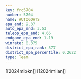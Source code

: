 ```yaml
---
key: frc5704
number: 5704
name: AUTOGOATS
epa_end: 9.37
auto_epa_end: 3.53
teleop_epa_end: 4.66
endgame_epa_end: 1.19
winrate: 0.375
district_epa_rank: 377
district_epa_percentile: 0.2622
type: Team
---
```

[[2024mibkn]]
[[2024milan]]
